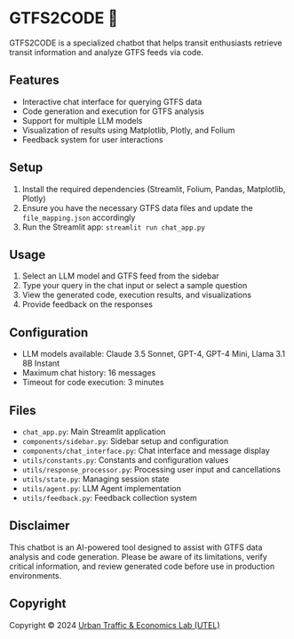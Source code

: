 # GTFS2CODE 🚌

GTFS2CODE is a specialized chatbot that helps transit enthusiasts retrieve transit information and analyze GTFS feeds via code.

## Features

- Interactive chat interface for querying GTFS data
- Code generation and execution for GTFS analysis
- Support for multiple LLM models
- Visualization of results using Matplotlib, Plotly, and Folium
- Feedback system for user interactions

## Setup

1. Install the required dependencies (Streamlit, Folium, Pandas, Matplotlib, Plotly)
2. Ensure you have the necessary GTFS data files and update the `file_mapping.json` accordingly
3. Run the Streamlit app: `streamlit run chat_app.py`

## Usage

1. Select an LLM model and GTFS feed from the sidebar
2. Type your query in the chat input or select a sample question
3. View the generated code, execution results, and visualizations
4. Provide feedback on the responses

## Configuration

- LLM models available: Claude 3.5 Sonnet, GPT-4, GPT-4 Mini, Llama 3.1 8B Instant
- Maximum chat history: 16 messages
- Timeout for code execution: 3 minutes

## Files
- `chat_app.py`: Main Streamlit application
- `components/sidebar.py`: Sidebar setup and configuration
- `components/chat_interface.py`: Chat interface and message display
- `utils/constants.py`: Constants and configuration values
- `utils/response_processor.py`: Processing user input and cancellations
- `utils/state.py`: Managing session state
- `utils/agent.py`: LLM Agent implementation
- `utils/feedback.py`: Feedback collection system

## Disclaimer

This chatbot is an AI-powered tool designed to assist with GTFS data analysis and code generation. Please be aware of its limitations, verify critical information, and review generated code before use in production environments.

## Copyright

Copyright © 2024 [Urban Traffic & Economics Lab (UTEL)](https://github.com/UTEL-UIUC)